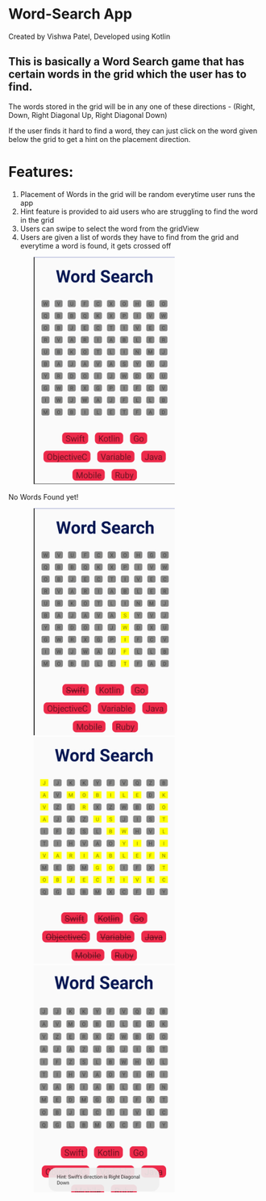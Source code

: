# Word-Search App
Created by Vishwa Patel, Developed using Kotlin


## This is basically a Word Search game that has certain words in the grid which the user has to find.

 The words stored in the grid will be in any one of these directions - (Right, Down, Right Diagonal Up, Right Diagonal Down)

If the user finds it hard to find a word, they can just click on the word given below the grid to get a hint on the placement direction.

# Features:

 1. Placement of Words in the grid will be random everytime user runs the app
 2. Hint feature is provided to aid users who are struggling to find the word in the grid
 3. Users can swipe to select the word from the gridView
 4. Users are given a list of words they have to find from the grid and everytime a word is found, it gets crossed off

<p float="center">
  <img src="https://github.com/VishwaP98/Word-Search/blob/master/ScreenShots/ScreenShot1.png" width="280" height="450" alt="No Words Found yet" hspace="50">
 
 <p>No Words Found yet!</p>
 
 <img src="https://github.com/VishwaP98/Word-Search/blob/master/ScreenShots/ScreenShot2.png" width="280" height="450" alt="No Words Found yet" hspace="50">
 
 <img src="https://github.com/VishwaP98/Word-Search/blob/master/ScreenShots/ScreenShot3.png" width="280" height="450" alt="No Words Found yet" hspace="50">
 
 <img src="https://github.com/VishwaP98/Word-Search/blob/master/ScreenShots/ScreenShot4.png" width="280" height="450" alt="No Words Found yet" hspace="50">
</p>

